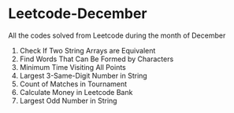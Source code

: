 # Leetcode-December
All the codes solved from Leetcode during the month of December 

1. Check If Two String Arrays are Equivalent
2. Find Words That Can Be Formed by Characters
3. Minimum Time Visiting All Points
4. Largest 3-Same-Digit Number in String
5. Count of Matches in Tournament
6. Calculate Money in Leetcode Bank
7. Largest Odd Number in String
